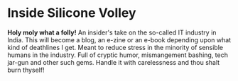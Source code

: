 # Inside Silicone Volley

**Holy moly what a folly!** 
An insider's take on the so-called IT industry in India. This will become a blog, an e-zine or an e-book depending upon what kind of deathlines I get. Meant to reduce stress in the minority of sensible humans in the industry. Full of cryptic humor, mismangement bashing, tech jar-gun and other such gems. Handle it with carelessness and thou shalt burn thyself!

